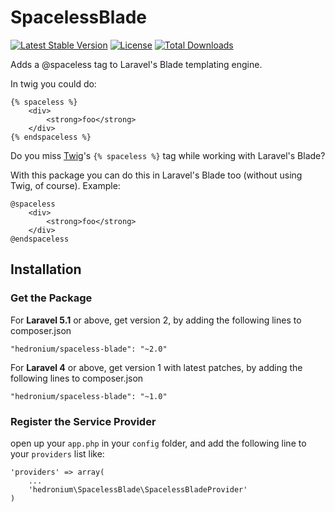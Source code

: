 # SpacelessBlade
[![Latest Stable Version](https://poser.pugx.org/hedronium/spaceless-blade/v/stable)](https://packagist.org/packages/hedronium/spaceless-blade)
[![License](https://poser.pugx.org/hedronium/spaceless-blade/license)](https://packagist.org/packages/hedronium/spaceless-blade)
[![Total Downloads](https://poser.pugx.org/hedronium/spaceless-blade/downloads)](https://packagist.org/packages/hedronium/spaceless-blade)

Adds a @spaceless tag to Laravel's Blade templating engine.

In twig you could do:
```twig
{% spaceless %}
    <div>
        <strong>foo</strong>
    </div>
{% endspaceless %}
```

Do you miss [Twig](http://twig.sensiolabs.org/doc/tags/spaceless.html)'s 
`{% spaceless %}` tag while working with Laravel's Blade?

With this package you can do this in Laravel's Blade too (without using Twig, of course).
Example:
```blade
@spaceless
    <div>
        <strong>foo</strong>
    </div>
@endspaceless
```

## Installation
### Get the Package
For **Laravel 5.1** or above, get version 2, by adding the following lines to composer.json
```
"hedronium/spaceless-blade": "~2.0"
```

For **Laravel 4** or above, get version 1 with latest patches, by adding the following lines to composer.json
```
"hedronium/spaceless-blade": "~1.0"
```


### Register the Service Provider
open up your `app.php` in your `config` folder, and add the following line to
your `providers` list like:

```
'providers' => array(
    ...
    'hedronium\SpacelessBlade\SpacelessBladeProvider'
)
```
